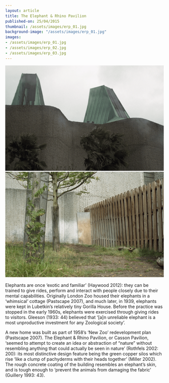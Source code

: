 ```yaml
---
layout: article
title: The Elephant & Rhino Pavilion
published-on: 25/04/2015
thumbnail: /assets/images/erp_01.jpg
background-image: "/assets/images/erp_01.jpg"
images:
- /assets/images/erp_01.jpg
- /assets/images/erp_02.jpg
- /assets/images/erp_03.jpg
---
```


![blah](/assets/images/erp_01.jpg)
![blah](/assets/images/erp_02.jpg)

Elephants are once ‘exotic and familiar’ (Haywood 2012): they can be trained to give rides, perform and interact with people closely due to their mental capabilities. Originally London Zoo housed their elephants in a ‘whimsical’ cottage (Pastscape 2007), and much later, in 1939, elephants were kept in Lubetkin’s relatively tiny Gorilla House. Before the practice was stopped in the early 1960s, elephants were exercised through giving rides to visitors. Gleeson (1933: 44) believed that ‘[a]n unreliable elephant is a most unproductive investment for any Zoological society’.

A new home was built as part of 1958’s ‘New Zoo’ redevelopment plan (Pastscape 2007). The Elephant & Rhino Pavilion, or Casson Pavilion, ‘seemed to attempt to create an idea or abstraction of “nature” without resembling anything that could actually be seen in nature’ (Rothfels 2002: 200): its most distinctive design feature being the green copper silos which rise ‘like a clump of pachyderms with their heads together’ (Miller 2002). The rough concrete coating of the building resembles an elephant’s skin, and is tough enough to ‘prevent the animals from damaging the fabric’ (Guillery 1993: 43).
